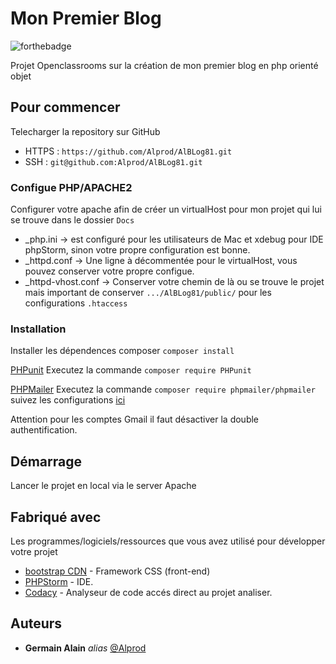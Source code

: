 # Mon Premier Blog 
![forthebadge](https://forthebadge.com/images/badges/built-with-love.svg)

Projet Openclassrooms sur la création de mon premier blog en php orienté objet

## Pour commencer

Telecharger la repository sur GitHub
-   HTTPS : ``https://github.com/Alprod/AlBLog81.git``
-   SSH : ``git@github.com:Alprod/AlBLog81.git``

### Configue PHP/APACHE2

Configurer votre apache afin de créer un virtualHost pour mon projet qui lui se trouve dans le dossier ``Docs``

-   _php.ini -> est configuré pour les utilisateurs de Mac et xdebug pour IDE phpStorm, sinon votre propre configuration est bonne.
-   _httpd.conf -> Une ligne à décommentée pour le virtualHost, vous pouvez conserver votre propre configue.
-   _httpd-vhost.conf -> Conserver votre chemin de là ou se trouve le projet mais important de conserver ``.../AlBLog81/public/`` pour les configurations ``.htaccess``

### Installation

Installer les dépendences composer ``composer install``

[PHPunit](https://phpunit.de) Executez la commande ``composer require PHPunit``

[PHPMailer](https://github.com/PHPMailer/PHPMailer) Executez la commande ``composer require phpmailer/phpmailer`` suivez les configurations [ici](https://github.com/PHPMailer/PHPMailer)

Attention pour les comptes Gmail il faut désactiver la double authentification.

## Démarrage

Lancer le projet en local via le server Apache

## Fabriqué avec

Les programmes/logiciels/ressources que vous avez utilisé pour développer votre projet

*   [bootstrap CDN](http://materializecss.com) - Framework CSS (front-end)
*   [PHPStorm](https://atom.io/) - IDE.
*   [Codacy](https://app.codacy.com/gh/Alprod/AlBLog81/dashboard?branch=master) - Analyseur de code accés direct au projet analiser.

## Auteurs

*   **Germain Alain** _alias_ [@Alprod](https://github.com/Alprod)